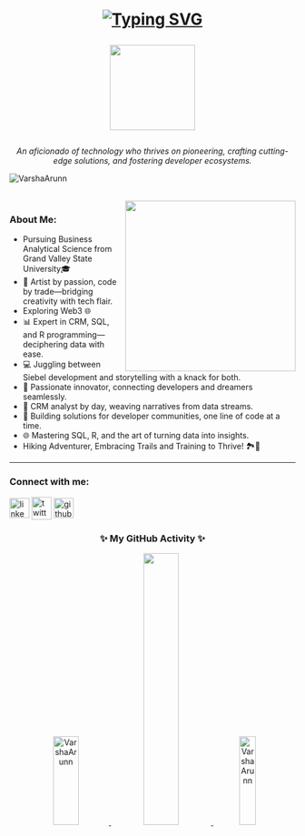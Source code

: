 <h1 align="center"> 
 
 [![Typing SVG](https://readme-typing-svg.demolab.com?font=Fira+Code&pause=2000&random=false&width=280&lines=Hi+there+.+I'm+Varsha+!+👋🏻)](https://github.com/VarshaArunn)

<img align="center" src="https://c.tenor.com/neqnFd4CHWAAAAAC/up-wave.gif" width=150 />  </h1>

<p align="center"> <i> An aficionado of technology who thrives on pioneering, crafting cutting-edge solutions, and fostering developer ecosystems. </i></p>


<p align="left"><img src="https://komarev.com/ghpvc/?username=VarshaArunn&label=Profile%20views&color=0e75b6&style=flat" alt="VarshaArunn"/></p>

<br>

<img align="right" src="https://c.tenor.com/Rft05nnPfpgAAAAM/sewa-rumah-nak-baya-bile.gif" width=300 margin="100px"/>

<h3 align="left">About Me: </h3>

- Pursuing Business Analytical Science from Grand Valley State University🎓
- 🎨 Artist by passion, code by trade—bridging creativity with tech flair.
- Exploring Web3 🌐
- 📊 Expert in CRM, SQL, and R programming—deciphering data with ease.
- 💻 Juggling between Siebel development and storytelling with a knack for both.
- 🌟 Passionate innovator, connecting developers and dreamers seamlessly.
- 📝 CRM analyst by day, weaving narratives from data streams.
- 🚀 Building solutions for developer communities, one line of code at a time.
- 🌐 Mastering SQL, R, and the art of turning data into insights.
- Hiking Adventurer, Embracing Trails and Training to Thrive! 🏞️💪

<hr>

<h3 align="left">Connect with me:</h3>
<p align="left">
 <a href="https://linkedin.com/in/varsha-a-569601301/" target="blank"><img align="center" src="https://www.vectorlogo.zone/logos/linkedin/linkedin-icon.svg" alt="linkedin" height="35" width="35" /></a>
<a href="https://twitter.com/VarshaArunn" target="blank"><img align="center" src="https://www.vectorlogo.zone/logos/twitter/twitter-tile.svg" alt="twitter" height="40" width="35" /></a>
 <a href="https://github/VarshaArunn" target="blank"><img align="center" src="https://www.vectorlogo.zone/logos/github/github-tile.svg" alt="github" height="35" width="35" /></a>

</p>
 <h3 align="center"> ✨ My GitHub Activity ✨</h3>  
<p align="center"><a href="https://github.com/VarshaArunn">
 
<img width=30%  height=20% src="https://github-readme-stats.vercel.app/api?username=VarshaArunn&theme=dark&hide_border=true&show_icons=true&locale=en" alt="VarshaArunn" />
  <img width=35% src='https://github-readme-streak-stats.herokuapp.com/?user=VarshaArunn&theme=dark&hide_border=true' />
<img width=24% height=20% src="https://github-readme-stats.vercel.app/api/top-langs?username=VarshaArunn&theme=dark&hide_border=true&show_icons=true&locale=en&layout=compact" alt="VarshaArunn" />
</p>
 <br> 




